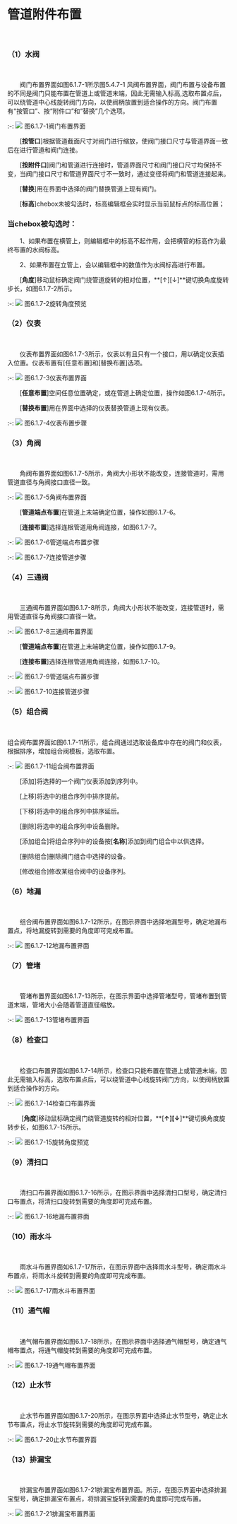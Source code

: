 
# 管道附件布置
<br/>

### （1）水阀
<br/>

&emsp;&emsp;阀门布置界面如图6.1.7\-1所示图5.4.7\-1 风阀布置界面，阀门布置与设备布置的不同是阀门只能布置在管道上或管道末端，因此无需输入标高,选取布置点后，可以绕管道中心线旋转阀门方向，以使阀柄放置到适合操作的方向。阀门布置有“按管口”、按“附件口”和“替换”几个选项。
<br/>

:-: ![](images/246.png)
图6.1.7\-1阀门布置界面
<br/>

&emsp;&emsp;\[**按管口**\]根据管道截面尺寸对阀门进行缩放，使阀门接口尺寸与管道界面一致后在进行管道和阀门连接。

&emsp;&emsp;\[**按附件口**\]阀门和管道进行连接时，管道界面尺寸和阀门接口尺寸均保持不变，当阀门接口尺寸和管道界面尺寸不一致时，通过变径将阀门和管道连接起来。

&emsp;&emsp;\[**替换**\]用在界面中选择的阀门替换管道上现有阀门。

&emsp;&emsp;\[**标高**\]chebox未被勾选时，标高编辑框会实时显示当前鼠标点的标高位置；

### 当chebox被勾选时：

&emsp;&emsp;1、如果布置在横管上，则编辑框中的标高不起作用，会把横管的标高作为最终布置的水阀标高。

&emsp;&emsp;2、如果布置在立管上，会以编辑框中的数值作为水阀标高进行布置。

&emsp;&emsp;\[**角度**\]移动鼠标确定阀门绕管道旋转的相对位置，**\[↑\]\[↓\]**键切换角度旋转步长，如图6.1.7\-2所示。
<br/>

:-: ![](images/247.png)
图6.1.7\-2旋转角度预览
<br/>

### （2）仪表
<br/>

&emsp;&emsp;仪表布置界面如图6.1.7\-3所示，仪表以有且只有一个接口，用以确定仪表插入位置。仪表布置有\[任意布置\]和\[替换布置\]选项。
<br/>

:-: ![](images/248.png)
图6.1.7\-3仪表布置界面
<br/>

&emsp;&emsp;\[**任意布置**\]空间任意位置确定，或在管道上确定位置，操作如图6.1.7\-4所示。

&emsp;&emsp;\[**替换布置**\]用在界面中选择的仪表替换管道上现有仪表。
<br/>

:-: ![](images/249.png)
图6.1.7\-4仪表布置步骤
<br/>

### （3）角阀
<br/>

&emsp;&emsp;角阀布置界面如图6.1.7\-5所示，角阀大小形状不能改变，连接管道时，需用管道直径与角阀接口直径一致。
<br/>

:-: ![](images/250.png)
图6.1.7\-5角阀布置界面
<br/>

&emsp;&emsp;\[**管道端点布置**\]在管道上末端确定位置，操作如图6.1.7\-6。

&emsp;&emsp;\[**连接布置**\]选择连根管道用角阀连接，如图6.1.7\-7。
<br/>

:-: ![](images/251.png)
图6.1.7\-6管道端点布置步骤
<br/>

:-: ![](images/252.png)
图6.1.7\-7连接管道步骤
<br/>

### （4）三通阀
<br/>

&emsp;&emsp;三通阀布置界面如图6.1.7\-8所示，角阀大小形状不能改变，连接管道时，需用管道直径与角阀接口直径一致。
<br/>

:-: ![](images/253.png)
图6.1.7\-8三通阀布置界面
<br/>

&emsp;&emsp;\[**管道端点布置**\]在管道上末端确定位置，操作如图6.1.7\-9。

&emsp;&emsp;\[**连接布置**\]选择连根管道用角阀连接，如图6.1.7\-10。
<br/>

:-: ![](images/254.png)
图6.1.7\-9管道端点布置步骤
<br/>

:-: ![](images/255.png)
图6.1.7\-10连接管道步骤
<br/>

### （5）组合阀
<br/>

组合阀布置界面如图6.1.7\-11所示，组合阀通过选取设备库中存在的阀门和仪表，根据排序，增加组合阀模板，选取布置。
<br/>

:-: ![](images/256.png)
图6.1.7\-11组合阀布置界面
<br/>

&emsp;&emsp;\[添加\]将选择的一个阀门仪表添加到序列中。

&emsp;&emsp;[上移\]将选中的组合序列中排序提前。

&emsp;&emsp;[下移\]将选中的组合序列中排序延后。

&emsp;&emsp;[删除\]将选中的组合序列中设备删除。

&emsp;&emsp;[添加组合\]将组合序列中的设备按\[**名称**\]添加到阀门组合中以供选择。

&emsp;&emsp;[删除组合\]删除阀门组合中选择的设备。

&emsp;&emsp;[修改组合\]修改某组合阀中的设备序列。
<br/>

### （6）地漏
<br/>

&emsp;&emsp;组合阀布置界面如图6.1.7\-12所示，在图示界面中选择地漏型号，确定地漏布置点，将地漏旋转到需要的角度即可完成布置。
<br/>

:-: ![](images/257.png)
图6.1.7\-12地漏布置界面
<br/>

### （7）管堵
<br/>

&emsp;&emsp;管堵布置界面如图6.1.7\-13所示，在图示界面中选择管堵型号，管堵布置到管道末端，管堵大小会随着管道直径缩放。
<br/>

:-: ![](images/258.png)
图6.1.7\-13管堵布置界面
<br/>

### （8）检查口
<br/>

&emsp;&emsp;检查口布置界面如图6.1.7\-14所示，检查口只能布置在管道上或管道末端，因此无需输入标高，选取布置点后，可以绕管道中心线旋转阀门方向，以使阀柄放置到适合操作的方向。
<br/>

:-: ![](images/259.png)
图6.1.7\-14检查口布置界面
<br/>

&emsp;&emsp; \[**角度**\]移动鼠标确定阀门绕管道旋转的相对位置，**\[****↑\]\[↓****\]**键切换角度旋转步长，如图6.1.7\-15所示。
<br/>

:-: ![](images/260.png)
图6.1.7\-15旋转角度预览
<br/>

### （9）清扫口
<br/>

&emsp;&emsp;清扫口布置界面如图6.1.7\-16所示，在图示界面中选择清扫口型号，确定清扫口布置点，将清扫口旋转到需要的角度即可完成布置。
<br/>

:-: ![](images/261.png)
图6.1.7\-16地漏布置界面
<br/>

### （10）雨水斗
<br/>

&emsp;&emsp;雨水斗布置界面如6.1.7\-17所示，在图示界面中选择雨水斗型号，确定雨水斗布置点，将雨水斗旋转到需要的角度即可完成布置。
<br/>

:-: ![](images/262.png)
图6.1.7\-17雨水斗布置界面
<br/>

### （11）通气帽
<br/>

&emsp;&emsp;通气帽布置界面如图6.1.7\-18所示，在图示界面中选择通气帽型号，确定通气帽布置点，将通气帽旋转到需要的角度即可完成布置。
<br/>

:-: ![](images/263.png)
图6.1.7\-19通气帽布置界面
<br/>

### （12）止水节
<br/>

&emsp;&emsp;止水节布置界面如图6.1.7\-20所示，在图示界面中选择止水节型号，确定止水节布置点，将止水节旋转到需要的角度即可完成布置。
<br/>

:-: ![](images/264.png)
图6.1.7\-20止水节布置界面
<br/>

### （13）排漏宝
<br/>

&emsp;&emsp;排漏宝布置界面如图6.1.7\-21排漏宝布置界面。所示，在图示界面中选择排漏宝型号，确定排漏宝布置点，将排漏宝旋转到需要的角度即可完成布置。
<br/>

:-: ![](images/265.png)
图6.1.7\-21排漏宝布置界面
<br/>
